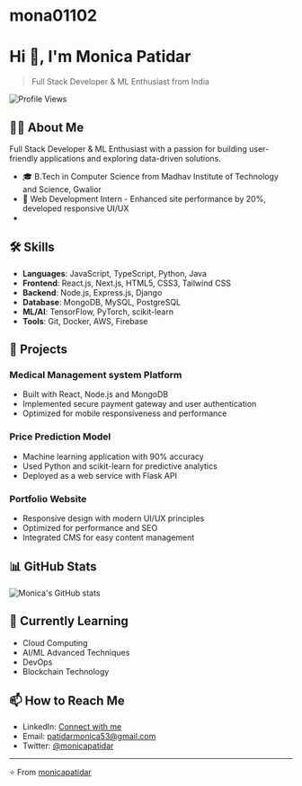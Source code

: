 # mona01102
# Hi 👋, I'm Monica Patidar

> Full Stack Developer & ML Enthusiast from India

![Profile Views](https://monica-portfolio-showcase.lovable.app/)

## 👩‍💻 About Me

Full Stack Developer & ML Enthusiast with a passion for building user-friendly applications and exploring data-driven solutions.

- 🎓 B.Tech in Computer Science from Madhav Institute of Technology and Science, Gwalior
- 💼 Web Development Intern - Enhanced site performance by 20%, developed responsive UI/UX
-

## 🛠️ Skills

- **Languages**: JavaScript, TypeScript, Python, Java
- **Frontend**: React.js, Next.js, HTML5, CSS3, Tailwind CSS
- **Backend**: Node.js, Express.js, Django
- **Database**: MongoDB, MySQL, PostgreSQL
- **ML/AI**: TensorFlow, PyTorch, scikit-learn
- **Tools**: Git, Docker, AWS, Firebase

## 🚀 Projects

### Medical Management system Platform
- Built with React, Node.js and MongoDB
- Implemented secure payment gateway and user authentication
- Optimized for mobile responsiveness and performance

### Price Prediction Model
- Machine learning application with 90% accuracy
- Used Python and scikit-learn for predictive analytics
- Deployed as a web service with Flask API

### Portfolio Website
- Responsive design with modern UI/UX principles
- Optimized for performance and SEO
- Integrated CMS for easy content management

## 📊 GitHub Stats

![Monica's GitHub stats](https://github-readme-stats.vercel.app/api?username=monicapatidar&show_icons=true&theme=radical)

## 🌱 Currently Learning

- Cloud Computing
- AI/ML Advanced Techniques
- DevOps
- Blockchain Technology

## 📫 How to Reach Me

- LinkedIn: [Connect with me](https://linkedin.com/in/monicapatidar)
- Email: patidarmonica53@gmail.com
- Twitter: [@monicapatidar](https://twitter.com/monicapatidar)

---

⭐️ From [monicapatidar](https://github.com/mona011102)
